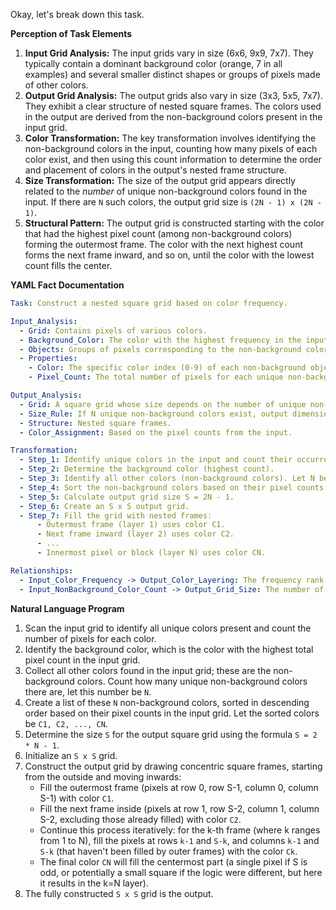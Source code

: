 Okay, let's break down this task.

**Perception of Task Elements**

1.  **Input Grid Analysis:** The input grids vary in size (6x6, 9x9, 7x7). They typically contain a dominant background color (orange, 7 in all examples) and several smaller distinct shapes or groups of pixels made of other colors.
2.  **Output Grid Analysis:** The output grids also vary in size (3x3, 5x5, 7x7). They exhibit a clear structure of nested square frames. The colors used in the output are derived from the non-background colors present in the input grid.
3.  **Color Transformation:** The key transformation involves identifying the non-background colors in the input, counting how many pixels of each color exist, and then using this count information to determine the order and placement of colors in the output's nested frame structure.
4.  **Size Transformation:** The size of the output grid appears directly related to the *number* of unique non-background colors found in the input. If there are `N` such colors, the output grid size is `(2N - 1) x (2N - 1)`.
5.  **Structural Pattern:** The output grid is constructed starting with the color that had the highest pixel count (among non-background colors) forming the outermost frame. The color with the next highest count forms the next frame inward, and so on, until the color with the lowest count fills the center.

**YAML Fact Documentation**


```yaml
Task: Construct a nested square grid based on color frequency.

Input_Analysis:
  - Grid: Contains pixels of various colors.
  - Background_Color: The color with the highest frequency in the input grid (e.g., orange/7 in examples). This color is ignored for the output construction.
  - Objects: Groups of pixels corresponding to the non-background colors.
  - Properties:
    - Color: The specific color index (0-9) of each non-background object/pixel group.
    - Pixel_Count: The total number of pixels for each unique non-background color.

Output_Analysis:
  - Grid: A square grid whose size depends on the number of unique non-background colors.
  - Size_Rule: If N unique non-background colors exist, output dimensions are (2N - 1) x (2N - 1).
  - Structure: Nested square frames.
  - Color_Assignment: Based on the pixel counts from the input.

Transformation:
  - Step_1: Identify unique colors in the input and count their occurrences.
  - Step_2: Determine the background color (highest count).
  - Step_3: Identify all other colors (non-background colors). Let N be the count of unique non-background colors.
  - Step_4: Sort the non-background colors based on their pixel counts in descending order (C1, C2, ..., CN).
  - Step_5: Calculate output grid size S = 2N - 1.
  - Step_6: Create an S x S output grid.
  - Step_7: Fill the grid with nested frames:
      - Outermost frame (layer 1) uses color C1.
      - Next frame inward (layer 2) uses color C2.
      - ...
      - Innermost pixel or block (layer N) uses color CN.

Relationships:
  - Input_Color_Frequency -> Output_Color_Layering: The frequency rank determines the frame layer (highest frequency = outermost frame).
  - Input_NonBackground_Color_Count -> Output_Grid_Size: The number of unique non-background colors (N) determines the output grid size (2N - 1).
```


**Natural Language Program**

1.  Scan the input grid to identify all unique colors present and count the number of pixels for each color.
2.  Identify the background color, which is the color with the highest total pixel count in the input grid.
3.  Collect all other colors found in the input grid; these are the non-background colors. Count how many unique non-background colors there are, let this number be `N`.
4.  Create a list of these `N` non-background colors, sorted in descending order based on their pixel counts in the input grid. Let the sorted colors be `C1, C2, ..., CN`.
5.  Determine the size `S` for the output square grid using the formula `S = 2 * N - 1`.
6.  Initialize an `S x S` grid.
7.  Construct the output grid by drawing concentric square frames, starting from the outside and moving inwards:
    *   Fill the outermost frame (pixels at row 0, row S-1, column 0, column S-1) with color `C1`.
    *   Fill the next frame inside (pixels at row 1, row S-2, column 1, column S-2, excluding those already filled) with color `C2`.
    *   Continue this process iteratively: for the k-th frame (where k ranges from 1 to N), fill the pixels at rows `k-1` and `S-k`, and columns `k-1` and `S-k` (that haven't been filled by outer frames) with the color `Ck`.
    *   The final color `CN` will fill the centermost part (a single pixel if S is odd, or potentially a small square if the logic were different, but here it results in the k=N layer).
8.  The fully constructed `S x S` grid is the output.